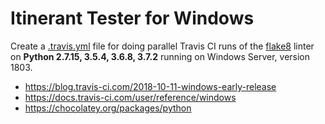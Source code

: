 # Itinerant Tester for Windows

Create a [.travis.yml](.travis.yml) file for doing parallel Travis CI runs of the [flake8](http://flake8.pycqa.org) linter on __Python 2.7.15, 3.5.4, 3.6.8, 3.7.2__ running on Windows Server, version 1803.

* https://blog.travis-ci.com/2018-10-11-windows-early-release 
* https://docs.travis-ci.com/user/reference/windows
* https://chocolatey.org/packages/python
